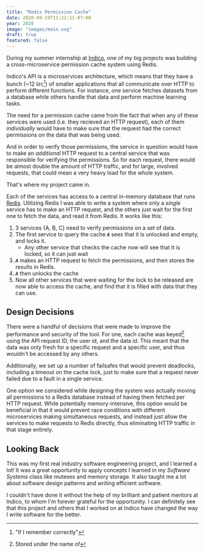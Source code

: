 ```yaml
---
title: "Redis Permission Cache"
date: 2020-09-19T11:22:11-07:00
year: 2020
image: "images/main.svg"
draft: true
featured: false
---
```


During my summer internship at [Indico](https://indico.io), one of my big projects was building a cross-microservice permission cache system using Redis.

<!--more-->

Indico's API is a microservices architecture, which means that they have a bunch (~12 iirc[^1]) of smaller applications that all communicate over HTTP to perform different functions. For instance, one service fetches datasets from a database while others handle that data and perform machine learning tasks.

[^1]: "If I remember correctly"

The need for a permission cache came from the fact that when any of these services were used (i.e. they recieved an HTTP request), each of them _individually_ would have to make sure that the request had the correct permissions on the data that was being used.

And in order to verify those permissions, the service in question would have to make an _additional_ HTTP request to a central service that was responsible for verifying the permissions. So for each request, there would be almost double the amount of HTTP traffic, and for large, involved requests, that could mean a very heavy load for the whole system.

That's where my project came in.

Each of the services has access to a central in-memory database that runs [Redis](https://redis.io/). Utilizing Redis I was able to write a system where only a _single_ service has to make an HTTP request, and the others just wait for the first one to fetch the data, and read it from Redis. It works like this:

1. 3 services {A, B, C} need to verify permissions on a set of data.
2. The first service to query the cache ___`A`___ sees that it is unlocked and empty, and locks it.
    * Any other service that checks the cache now will see that it is locked, so it can just wait
3. ___`A`___ makes an HTTP request to fetch the permissions, and then stores the results in Redis.
4. ___`A`___ then unlocks the cache
5. Now all other services that were waiting for the lock to be released are now able to access the cache, and find that it is filled with data that they can use.

## Design Decisions

There were a handful of decisions that were made to improve the performance and security of the tool. For one, each cache was keyed[^2] using the API request ID, the user id, and the data id. This meant that the data was only fresh for a specific request and a specific user, and thus wouldn't be accessed by any others.

[^2]: Stored under the name of

Additionally, we set up a number of failsafes that would prevent deadlocks, including a timeout on the cache lock, just to make sure that a request never failed due to a fault in a single service.

One option we considered while designing the system was actually moving all permissions to a Redis database instead of having them fetched per HTTP request. While potentially memory-intensive, this option would be beneficial in that it would prevent race conditions with different microservices making simultaneous requests, and instead just allow the services to make requests to Redis directly, thus eliminating HTTP traffic in that stage entirely.

## Looking Back

This was my first real industry software engineering project, and I learned a lot! It was a great opportunity to apply concepts I learned in my _Software Systems_ class like mutexes and memory storage. It also taught me a lot about software design patterns and writing efficient software.

I couldn't have done it without the help of my brilliant and patient mentors at Indico, to whom I'm forever grateful for the opportunity. I can definitely see that this project and others that I worked on at Indico have changed the way I write software for the better.
